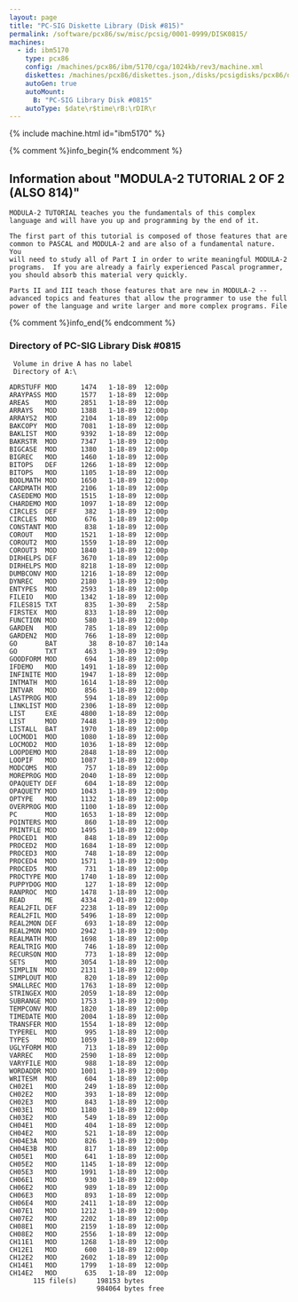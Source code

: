 ```yaml
---
layout: page
title: "PC-SIG Diskette Library (Disk #815)"
permalink: /software/pcx86/sw/misc/pcsig/0001-0999/DISK0815/
machines:
  - id: ibm5170
    type: pcx86
    config: /machines/pcx86/ibm/5170/cga/1024kb/rev3/machine.xml
    diskettes: /machines/pcx86/diskettes.json,/disks/pcsigdisks/pcx86/diskettes.json
    autoGen: true
    autoMount:
      B: "PC-SIG Library Disk #0815"
    autoType: $date\r$time\rB:\rDIR\r
---
```


{% include machine.html id="ibm5170" %}

{% comment %}info_begin{% endcomment %}

## Information about "MODULA-2 TUTORIAL 2 OF 2 (ALSO 814)"

    MODULA-2 TUTORIAL teaches you the fundamentals of this complex
    language and will have you up and programming by the end of it.
    
    The first part of this tutorial is composed of those features that are
    common to PASCAL and MODULA-2 and are also of a fundamental nature.  You
    will need to study all of Part I in order to write meaningful MODULA-2
    programs.  If you are already a fairly experienced Pascal programmer,
    you should absorb this material very quickly.
    
    Parts II and III teach those features that are new in MODULA-2 --
    advanced topics and features that allow the programmer to use the full
    power of the language and write larger and more complex programs. File
{% comment %}info_end{% endcomment %}


### Directory of PC-SIG Library Disk #0815

     Volume in drive A has no label
     Directory of A:\

    ADRSTUFF MOD      1474   1-18-89  12:00p
    ARAYPASS MOD      1577   1-18-89  12:00p
    AREAS    MOD      2851   1-18-89  12:00p
    ARRAYS   MOD      1388   1-18-89  12:00p
    ARRAYS2  MOD      2104   1-18-89  12:00p
    BAKCOPY  MOD      7081   1-18-89  12:00p
    BAKLIST  MOD      9392   1-18-89  12:00p
    BAKRSTR  MOD      7347   1-18-89  12:00p
    BIGCASE  MOD      1380   1-18-89  12:00p
    BIGREC   MOD      1460   1-18-89  12:00p
    BITOPS   DEF      1266   1-18-89  12:00p
    BITOPS   MOD      1105   1-18-89  12:00p
    BOOLMATH MOD      1650   1-18-89  12:00p
    CARDMATH MOD      2106   1-18-89  12:00p
    CASEDEMO MOD      1515   1-18-89  12:00p
    CHARDEMO MOD      1097   1-18-89  12:00p
    CIRCLES  DEF       382   1-18-89  12:00p
    CIRCLES  MOD       676   1-18-89  12:00p
    CONSTANT MOD       838   1-18-89  12:00p
    COROUT   MOD      1521   1-18-89  12:00p
    COROUT2  MOD      1559   1-18-89  12:00p
    COROUT3  MOD      1840   1-18-89  12:00p
    DIRHELPS DEF      3670   1-18-89  12:00p
    DIRHELPS MOD      8218   1-18-89  12:00p
    DUMBCONV MOD      1216   1-18-89  12:00p
    DYNREC   MOD      2180   1-18-89  12:00p
    ENTYPES  MOD      2593   1-18-89  12:00p
    FILEIO   MOD      1342   1-18-89  12:00p
    FILES815 TXT       835   1-30-89   2:58p
    FIRSTEX  MOD       833   1-18-89  12:00p
    FUNCTION MOD       580   1-18-89  12:00p
    GARDEN   MOD       785   1-18-89  12:00p
    GARDEN2  MOD       766   1-18-89  12:00p
    GO       BAT        38   8-10-87  10:14a
    GO       TXT       463   1-30-89  12:09p
    GOODFORM MOD       694   1-18-89  12:00p
    IFDEMO   MOD      1491   1-18-89  12:00p
    INFINITE MOD      1947   1-18-89  12:00p
    INTMATH  MOD      1614   1-18-89  12:00p
    INTVAR   MOD       856   1-18-89  12:00p
    LASTPROG MOD       594   1-18-89  12:00p
    LINKLIST MOD      2306   1-18-89  12:00p
    LIST     EXE      4800   1-18-89  12:00p
    LIST     MOD      7448   1-18-89  12:00p
    LISTALL  BAT      1970   1-18-89  12:00p
    LOCMOD1  MOD      1080   1-18-89  12:00p
    LOCMOD2  MOD      1036   1-18-89  12:00p
    LOOPDEMO MOD      2848   1-18-89  12:00p
    LOOPIF   MOD      1087   1-18-89  12:00p
    MODCOMS  MOD       757   1-18-89  12:00p
    MOREPROG MOD      2040   1-18-89  12:00p
    OPAQUETY DEF       604   1-18-89  12:00p
    OPAQUETY MOD      1043   1-18-89  12:00p
    OPTYPE   MOD      1132   1-18-89  12:00p
    OVERPROG MOD      1100   1-18-89  12:00p
    PC       MOD      1653   1-18-89  12:00p
    POINTERS MOD       860   1-18-89  12:00p
    PRINTFLE MOD      1495   1-18-89  12:00p
    PROCED1  MOD       848   1-18-89  12:00p
    PROCED2  MOD      1684   1-18-89  12:00p
    PROCED3  MOD       748   1-18-89  12:00p
    PROCED4  MOD      1571   1-18-89  12:00p
    PROCED5  MOD       731   1-18-89  12:00p
    PROCTYPE MOD      1740   1-18-89  12:00p
    PUPPYDOG MOD       127   1-18-89  12:00p
    RANPROC  MOD      1478   1-18-89  12:00p
    READ     ME       4334   2-01-89  12:00p
    REAL2FIL DEF      2238   1-18-89  12:00p
    REAL2FIL MOD      5496   1-18-89  12:00p
    REAL2MON DEF       693   1-18-89  12:00p
    REAL2MON MOD      2942   1-18-89  12:00p
    REALMATH MOD      1698   1-18-89  12:00p
    REALTRIG MOD       746   1-18-89  12:00p
    RECURSON MOD       773   1-18-89  12:00p
    SETS     MOD      3054   1-18-89  12:00p
    SIMPLIN  MOD      2131   1-18-89  12:00p
    SIMPLOUT MOD       820   1-18-89  12:00p
    SMALLREC MOD      1763   1-18-89  12:00p
    STRINGEX MOD      2059   1-18-89  12:00p
    SUBRANGE MOD      1753   1-18-89  12:00p
    TEMPCONV MOD      1820   1-18-89  12:00p
    TIMEDATE MOD      2004   1-18-89  12:00p
    TRANSFER MOD      1554   1-18-89  12:00p
    TYPEREL  MOD       995   1-18-89  12:00p
    TYPES    MOD      1059   1-18-89  12:00p
    UGLYFORM MOD       713   1-18-89  12:00p
    VARREC   MOD      2590   1-18-89  12:00p
    VARYFILE MOD       988   1-18-89  12:00p
    WORDADDR MOD      1001   1-18-89  12:00p
    WRITESM  MOD       604   1-18-89  12:00p
    CH02E1   MOD       249   1-18-89  12:00p
    CH02E2   MOD       393   1-18-89  12:00p
    CH02E3   MOD       843   1-18-89  12:00p
    CH03E1   MOD      1180   1-18-89  12:00p
    CH03E2   MOD       549   1-18-89  12:00p
    CH04E1   MOD       404   1-18-89  12:00p
    CH04E2   MOD       521   1-18-89  12:00p
    CH04E3A  MOD       826   1-18-89  12:00p
    CH04E3B  MOD       817   1-18-89  12:00p
    CH05E1   MOD       641   1-18-89  12:00p
    CH05E2   MOD      1145   1-18-89  12:00p
    CH05E3   MOD      1991   1-18-89  12:00p
    CH06E1   MOD       930   1-18-89  12:00p
    CH06E2   MOD       989   1-18-89  12:00p
    CH06E3   MOD       893   1-18-89  12:00p
    CH06E4   MOD      2411   1-18-89  12:00p
    CH07E1   MOD      1212   1-18-89  12:00p
    CH07E2   MOD      2202   1-18-89  12:00p
    CH08E1   MOD      2159   1-18-89  12:00p
    CH08E2   MOD      2556   1-18-89  12:00p
    CH11E1   MOD      1268   1-18-89  12:00p
    CH12E1   MOD       600   1-18-89  12:00p
    CH12E2   MOD      2602   1-18-89  12:00p
    CH14E1   MOD      1799   1-18-89  12:00p
    CH14E2   MOD       635   1-18-89  12:00p
          115 file(s)     198153 bytes
                          984064 bytes free
